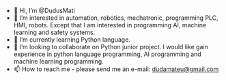 - 👋 Hi, I’m @DudusMati
- 👀 I’m interested in automation, robotics, mechatronic, programming PLC, HMI, robots. Except that I am interested in programming AI, machine learning and safety systems. 
- 🌱 I’m currently learning Python language.
- 💞️ I’m looking to collaborate on Python junior project. I would like gain experience in python language programming, AI programming and machine learning programming. 
- 📫 How to reach me - please send me an e-mail: dudamateu@gmail.com


<!---
DudusMati/DudusMati is a ✨ special ✨ repository because its `README.md` (this file) appears on your GitHub profile.
You can click the Preview link to take a look at your changes.
--->
